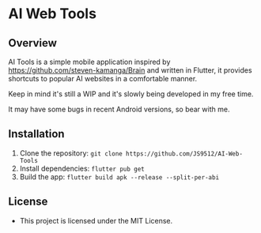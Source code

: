 # AI Web Tools

## Overview

AI Tools is a simple mobile application inspired by https://github.com/steven-kamanga/Brain and written in Flutter, it provides shortcuts to popular AI websites in a comfortable manner.

Keep in mind it's still a WIP and it's slowly being developed in my free time.

It may have some bugs in recent Android versions, so bear with me.

## Installation

1. Clone the repository: `git clone https://github.com/JS9512/AI-Web-Tools`
2. Install dependencies: `flutter pub get`
3. Build the app: `flutter build apk --release --split-per-abi`

## License

- This project is licensed under the MIT License.
